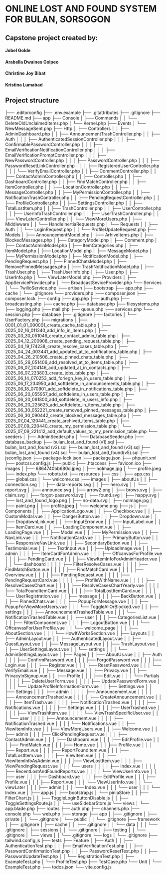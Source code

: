 # ONLINE LOST AND FOUND SYSTEM FOR BULAN, SORSOGON
## Capstone project created by:
#### Jobel Golde
#### Arabella Dwaines Golpeo
#### Christine Joy Bibat
#### Kristina Lumabad

## Project structure
├── .editorconfig
├── .env.example
├── .gitattributes
├── .gitignore
├── README.md
├── app
    ├── Console
    │   ├── Commands
    │   │   └── DeleteOldUnclaimedItems.php
    │   └── Kernel.php
    ├── Events
    │   └── NewMessageSent.php
    ├── Http
    │   ├── Controllers
    │   │   ├── AdminDashboard.php
    │   │   ├── AnnouncementTrashController.php
    │   │   ├── Auth
    │   │   │   ├── AuthenticatedSessionController.php
    │   │   │   ├── ConfirmablePasswordController.php
    │   │   │   ├── EmailVerificationNotificationController.php
    │   │   │   ├── EmailVerificationPromptController.php
    │   │   │   ├── NewPasswordController.php
    │   │   │   ├── PasswordController.php
    │   │   │   ├── PasswordResetLinkController.php
    │   │   │   ├── RegisteredUserController.php
    │   │   │   └── VerifyEmailController.php
    │   │   ├── CommentController.php
    │   │   ├── ContactAdminController.php
    │   │   ├── Controller.php
    │   │   ├── DashboardController.php
    │   │   ├── FindMatchController.php
    │   │   ├── ItemController.php
    │   │   ├── LocationController.php
    │   │   ├── MessageController.php
    │   │   ├── MyPermissionController.php
    │   │   ├── NotificationTrashController.php
    │   │   ├── PendingRequestController.php
    │   │   ├── ProfileController.php
    │   │   ├── SettingsController.php
    │   │   ├── TotalLostItem.php
    │   │   ├── TrashController.php
    │   │   ├── UserController.php
    │   │   ├── UserInfoTrashController.php
    │   │   ├── UserTrashController.php
    │   │   ├── ViewLaterController.php
    │   │   └── ViewMoreUsers.php
    │   ├── Middleware
    │   │   └── HandleInertiaRequests.php
    │   └── Requests
    │   │   ├── Auth
    │   │       └── LoginRequest.php
    │   │   └── ProfileUpdateRequest.php
    ├── Models
    │   ├── AnnouncementModel.php
    │   ├── ArhiveItems.php
    │   ├── BlockedMessages.php
    │   ├── CategoryModel.php
    │   ├── Comment.php
    │   ├── ContactAdminModel.php
    │   ├── ItemCategories.php
    │   ├── ItemModel.php
    │   ├── LocationModel.php
    │   ├── MessageModel.php
    │   ├── MyPermissionModel.php
    │   ├── NotificationModel.php
    │   ├── PendingRequest.php
    │   ├── PinnedChatsModel.php
    │   ├── RemovePinnedMessages.php
    │   ├── TrashNotificationModel.php
    │   ├── TrashUser.php
    │   ├── TrashUserInfo.php
    │   ├── User.php
    │   ├── UserInfo.php
    │   └── ViewLaterModel.php
    ├── Providers
    │   ├── AppServiceProvider.php
    │   └── BroadcastSeviceProvider.php
    └── Services
    │   └── TwilioService.php
├── artisan
├── bootstrap
    ├── app.php
    ├── cache
    │   └── .gitignore
    └── providers.php
├── composer.json
├── composer.lock
├── config
    ├── app.php
    ├── auth.php
    ├── broadcasting.php
    ├── cache.php
    ├── database.php
    ├── filesystems.php
    ├── logging.php
    ├── mail.php
    ├── queue.php
    ├── services.php
    └── session.php
├── database
    ├── .gitignore
    ├── factories
    │   └── UserFactory.php
    ├── migrations
    │   ├── 0001_01_01_000001_create_cache_table.php
    │   ├── 2025_02_16_011340_add_info_in_items.php
    │   ├── 2025_03_30_051046_create_contact_admin_table.php
    │   ├── 2025_04_12_200908_create_pending_request_table.php
    │   ├── 2025_04_19_174238_create_resolve_cases_table.php
    │   ├── 2025_04_24_003441_add_updated_at_to_notifications_table.php
    │   ├── 2025_04_26_210508_create_pinned_chats_table.php
    │   ├── 2025_05_26_051406_add_resolved_at_to_items_table.php
    │   ├── 2025_06_07_204146_add_updated_at_in_contacts.php
    │   ├── 2025_06_07_223803_create_jobs_table.php
    │   ├── 2025_06_14_070253_add_foriegn_key_in_users_table.php
    │   ├── 2025_06_17_234950_add_softdelete_in_announcements_table.php
    │   ├── 2025_06_18_070901_add_softdelete_in_notifications_table.php
    │   ├── 2025_06_20_055957_add_softdelete_in_users_table.php
    │   ├── 2025_06_20_061800_add_softdelete_in_users_info.php
    │   ├── 2025_06_20_225625_add_softdelete_in_items_table.php
    │   ├── 2025_06_30_052221_create_removed_pinned_messages_table.php
    │   ├── 2025_06_30_090442_create_blocked_messages_table.php
    │   ├── 2025_07_04_120441_create_archived_items_table.php
    │   ├── 2025_07_09_220440_create_my_permission_table.php
    │   └── 2025_07_09_221412_add_default_values_to_my_permission_table.php
    └── seeders
    │   ├── AdminSeeder.php
    │   └── DatabaseSeeder.php
├── database_backup
    ├── bulan_lost_and_found (v1).sql
    ├── bulan_lost_and_found (v2).sql
    ├── bulan_lost_and_found (v3).sql
    ├── bulan_lost_and_found (v4).sql
    └── bulan_lost_and_found(v5).sql
├── jsconfig.json
├── package-lock.json
├── package.json
├── phpunit.xml
├── postcss.config.js
├── public
    ├── .htaccess
    ├── favicon.ico
    ├── images
    │   ├── 6864740bb680d.jpeg
    │   ├── noImage.jpg
    │   └── profile.jpeg
    ├── index.php
    └── robots.txt
├── resources
    ├── css
    │   ├── app.css
    │   ├── global.css
    │   └── welcome.css
    ├── images
    │   ├── aboutUs
    │   │   ├── connection.svg
    │   │   ├── data-reports.svg
    │   │   ├── hero.svg
    │   │   └── report.svg
    │   ├── announce.svg
    │   ├── arrow2.png
    │   ├── brows.svg
    │   ├── claim.svg
    │   ├── forgot-password.svg
    │   ├── found.svg
    │   ├── happy.svg
    │   ├── lost_and_found_logo.png
    │   ├── no-data.svg
    │   ├── noImage.jpg
    │   ├── paint.png
    │   ├── profile.jpeg
    │   └── welcome.png
    ├── js
    │   ├── Components
    │   │   ├── ApplicationLogo.vue
    │   │   ├── Checkbox.vue
    │   │   ├── CustomModal.vue
    │   │   ├── DangerButton.vue
    │   │   ├── Dropdown.vue
    │   │   ├── DropdownLink.vue
    │   │   ├── InputError.vue
    │   │   ├── InputLabel.vue
    │   │   ├── ItemCard.vue
    │   │   ├── LoadingComponent.vue
    │   │   ├── LoadingPage.vue
    │   │   ├── Modal.vue
    │   │   ├── MyPermission.vue
    │   │   ├── NavLink.vue
    │   │   ├── NotificationCard.vue
    │   │   ├── PrimaryButton.vue
    │   │   ├── ResponsiveNavLink.vue
    │   │   ├── SecondaryButton.vue
    │   │   ├── Testimonial.vue
    │   │   ├── TextInput.vue
    │   │   ├── UploadImage.vue
    │   │   ├── admin
    │   │   │   ├── ItemCardForAdmin.vue
    │   │   │   ├── OffcanvasForProfile.vue
    │   │   │   ├── PendingCard.vue
    │   │   │   ├── ViewItemInfoForAdminHeader.vue
    │   │   │   └── dashboard
    │   │   │   │   ├── FilterResolveCases.vue
    │   │   │   │   ├── FindMatchButton.vue
    │   │   │   │   ├── FindMatchCard.vue
    │   │   │   │   ├── Overview.vue
    │   │   │   │   ├── PendingRequest.vue
    │   │   │   │   ├── PendingRequestCard.vue
    │   │   │   │   ├── ProfileWithName.vue
    │   │   │   │   ├── ResolveCasesChart.vue
    │   │   │   │   ├── ResolveCasesChartYearly.vue
    │   │   │   │   ├── TotalFoundItemCard.vue
    │   │   │   │   ├── TotalLostItemCard.vue
    │   │   │   │   └── UserRegistration.vue
    │   │   ├── message
    │   │   │   ├── BackButton.vue
    │   │   │   ├── PinnedChats.vue
    │   │   │   ├── PopupForMessage.vue
    │   │   │   ├── PopupForViewMoreUsers.vue
    │   │   │   └── ToggleAllOrBlocked.vue
    │   │   ├── settings
    │   │   │   ├── AnnouncementTrashedTable.vue
    │   │   │   └── NotificationTrashedTable.vue
    │   │   ├── user
    │   │   │   ├── CategoriesList.vue
    │   │   │   ├── FilterComponent.vue
    │   │   │   ├── LogoutButton.vue
    │   │   │   └── OffcanvasForUserProfile.vue
    │   │   └── welcome_page
    │   │   │   ├── AboutSection.vue
    │   │   │   └── HowItWorksSection.vue
    │   ├── Layouts
    │   │   ├── AdminLayout.vue
    │   │   ├── AuthenticatedLayout.vue
    │   │   ├── GuestLayout.vue
    │   │   ├── MessageLayout.vue
    │   │   ├── TrashLayout.vue
    │   │   ├── UserSettingsLayout.vue
    │   │   └── settings
    │   │   │   └── AdminSettingsLayout.vue
    │   ├── Pages
    │   │   ├── AboutUs.vue
    │   │   ├── Auth
    │   │   │   ├── ConfirmPassword.vue
    │   │   │   ├── ForgotPassword.vue
    │   │   │   ├── Login.vue
    │   │   │   ├── Register.vue
    │   │   │   ├── ResetPassword.vue
    │   │   │   └── VerifyEmail.vue
    │   │   ├── Message.vue
    │   │   ├── Privacy.vue
    │   │   ├── PrivacyInSignup.vue
    │   │   ├── Profile
    │   │   │   ├── Edit.vue
    │   │   │   └── Partials
    │   │   │   │   ├── DeleteUserForm.vue
    │   │   │   │   ├── UpdatePasswordForm.vue
    │   │   │   │   └── UpdateProfileInformationForm.vue
    │   │   ├── Settings.vue
    │   │   ├── Settings
    │   │   │   ├── admin
    │   │   │   │   ├── Announcement.vue
    │   │   │   │   ├── AnnouncementTrashed.vue
    │   │   │   │   ├── CreateAnnouncement.vue
    │   │   │   │   ├── ItemTrash.vue
    │   │   │   │   ├── NotificationTrashed.vue
    │   │   │   │   ├── Notifications.vue
    │   │   │   │   ├── Settings.vue
    │   │   │   │   ├── UserTrashed.vue
    │   │   │   │   ├── ViewTrashItem.vue
    │   │   │   │   └── ViewTrashSpecificUser.vue
    │   │   │   └── user
    │   │   │   │   ├── Announcement.vue
    │   │   │   │   ├── NotificationTrashed.vue
    │   │   │   │   └── Notifications.vue
    │   │   ├── ViewItemInfo.vue
    │   │   ├── ViewMoreUsers.vue
    │   │   ├── Welcome.vue
    │   │   ├── admin
    │   │   │   ├── ClickPendingRequest.vue
    │   │   │   ├── ContactAdmin.vue
    │   │   │   ├── Dashboard.vue
    │   │   │   ├── EditProfile.vue
    │   │   │   ├── FindMatch.vue
    │   │   │   ├── Home.vue
    │   │   │   ├── Profile.vue
    │   │   │   ├── Report.vue
    │   │   │   ├── ReportFoundItem.vue
    │   │   │   ├── TotalLostItem.vue
    │   │   │   ├── ViewItem.vue
    │   │   │   ├── ViewItemInfoAsAdmin.vue
    │   │   │   ├── ViewLostItem.vue
    │   │   │   ├── ViewPendingRequest.vue
    │   │   │   └── users
    │   │   │   │   ├── Index.vue
    │   │   │   │   ├── RecentLostAndFoundReports.vue
    │   │   │   │   └── ViewUserInfo.vue
    │   │   ├── user
    │   │   │   ├── Dashboard.vue
    │   │   │   ├── EditProfile.vue
    │   │   │   ├── Profile.vue
    │   │   │   ├── Report.vue
    │   │   │   └── ViewUserInfo.vue
    │   │   └── viewLater
    │   │   │   ├── admin
    │   │   │       └── Index.vue
    │   │   │   └── user
    │   │   │       └── Index.vue
    │   ├── app.js
    │   ├── bootstrap.js
    │   └── piniaStore
    │   │   ├── FilterChart.js
    │   │   ├── ToggleLoginButtonDisable.js
    │   │   ├── ToggleSettingsRoute.js
    │   │   └── useSidebarStore.js
    └── views
    │   └── app.blade.php
├── routes
    ├── auth.php
    ├── channels.php
    ├── console.php
    └── web.php
├── storage
    ├── app
    │   ├── .gitignore
    │   ├── private
    │   │   └── .gitignore
    │   └── public
    │   │   └── .gitignore
    ├── framework
    │   ├── .gitignore
    │   ├── cache
    │   │   ├── .gitignore
    │   │   └── data
    │   │   │   └── .gitignore
    │   ├── sessions
    │   │   └── .gitignore
    │   ├── testing
    │   │   └── .gitignore
    │   └── views
    │   │   └── .gitignore
    └── logs
    │   └── .gitignore
├── tailwind.config.js
├── tests
    ├── Feature
    │   ├── Auth
    │   │   ├── AuthenticationTest.php
    │   │   ├── EmailVerificationTest.php
    │   │   ├── PasswordConfirmationTest.php
    │   │   ├── PasswordResetTest.php
    │   │   ├── PasswordUpdateTest.php
    │   │   └── RegistrationTest.php
    │   ├── ExampleTest.php
    │   └── ProfileTest.php
    ├── TestCase.php
    └── Unit
    │   └── ExampleTest.php
├── todos.json
└── vite.config.js
